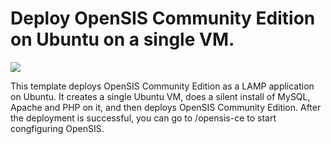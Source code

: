 # Deploy OpenSIS Community Edition on Ubuntu on a single VM.

<a href="https://portal.azure.com/#create/Microsoft.Template/uri/https%3A%2F%2Fraw.githubusercontent.com%2Fgourlaa%2Fazure-quickstart-templates%2Fmaster%2Fopensis-singlevm-ubuntu%2Fazuredeploy.json" target="_blank"><img src="http://azuredeploy.net/deploybutton.png"/></a>

This template deploys OpenSIS Community Edition as a LAMP application on Ubuntu. It creates a single Ubuntu VM, does a silent install of MySQL, Apache and PHP on it, and then deploys OpenSIS Community Edition.  After the deployment is successful, you can go to /opensis-ce to start congfiguring OpenSIS.

